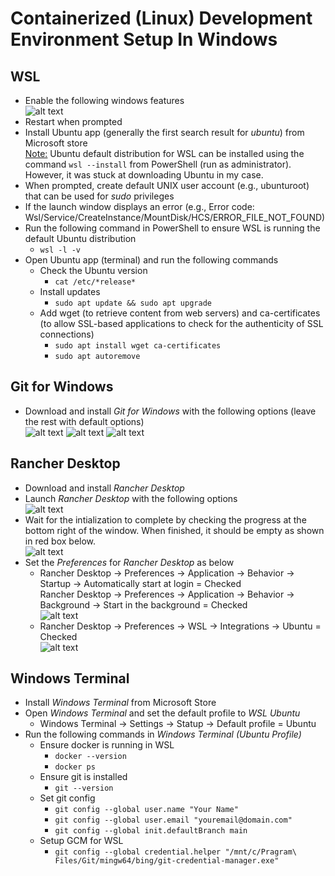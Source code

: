 # Containerized (Linux) Development Environment Setup In Windows

## WSL
* Enable the following windows features\
  ![alt text](images/wsl-windows-features.png)
* Restart when prompted
* Install Ubuntu app (generally the first search result for *ubuntu*) from Microsoft store\
  <ins>Note:</ins> Ubuntu default distribution for WSL can be installed using the command `wsl --install` from PowerShell (run as administrator). However, it was stuck at downloading Ubuntu in my case.
* When prompted, create default UNIX user account (e.g., ubunturoot) that can be used for *sudo* privileges
* If the launch window displays an error (e.g., Error code: Wsl/Service/CreateInstance/MountDisk/HCS/ERROR_FILE_NOT_FOUND)
* Run the following command in PowerShell to ensure WSL is running the default Ubuntu distribution
  * `wsl -l -v`
* Open Ubuntu app (terminal) and run the following commands
  * Check the Ubuntu version
    * `cat /etc/*release*`
  * Install updates
    * `sudo apt update && sudo apt upgrade`
  * Add wget (to retrieve content from web servers) and ca-certificates (to allow SSL-based applications to check for the authenticity of SSL connections)
    * `sudo apt install wget ca-certificates`
    * `sudo apt autoremove`

## Git for Windows
* Download and install *Git for Windows* with the following options (leave the rest with default options)\
  ![alt text](images/git-windows-1.png)
  ![alt text](images/git-windows-2.png)
  ![alt text](images/git-windows-3.png)

## Rancher Desktop
* Download and install *Rancher Desktop*
* Launch *Rancher Desktop* with the following options\
  ![alt text](images/rancher-desktop-1.jpg)
* Wait for the intialization to complete by checking the progress at the bottom right of the window. When finished, it should be empty as shown in red box below.\
  ![alt text](images/rancher-desktop-2.jpg)
* Set the *Preferences* for *Rancher Desktop* as below
  * Rancher Desktop &rarr; Preferences &rarr; Application &rarr; Behavior &rarr; Startup &rarr; Automatically start at login = Checked\
    Rancher Desktop &rarr; Preferences &rarr; Application &rarr; Behavior &rarr; Background &rarr; Start in the background = Checked\
    ![alt text](images/rancher-desktop-3.jpg)
  * Rancher Desktop &rarr; Preferences &rarr; WSL &rarr; Integrations &rarr; Ubuntu = Checked\
    ![alt text](images/rancher-desktop-4.jpg)

## Windows Terminal
* Install *Windows Terminal* from Microsoft Store
* Open *Windows Terminal* and set the default profile to *WSL Ubuntu*
  * Windows Terminal &rarr; Settings &rarr; Statup &rarr; Default profile = Ubuntu
* Run the following commands in *Windows Terminal (Ubuntu Profile)*
  * Ensure docker is running in WSL
    * `docker --version`
    * `docker ps`
  * Ensure git is installed
    * `git --version`
  * Set git config
    * `git config --global user.name "Your Name"`
    * `git config --global user.email "youremail@domain.com"`
    * `git config --global init.defaultBranch main`
  * Setup GCM for WSL
    * `git config --global credential.helper "/mnt/c/Pragram\ Files/Git/mingw64/bing/git-credential-manager.exe"`


